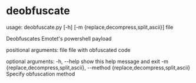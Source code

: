 # deobfuscate
usage: deobfuscate.py [-h] [-m {replace,decompress,split,ascii}] file

Deobfuscates Emotet's powershell payload

positional arguments:
  file                  file with obfuscated code

optional arguments:
  -h, --help            show this help message and exit
  -m {replace,decompress,split,ascii}, --method {replace,decompress,split,ascii}
                        Specify obfuscation method
